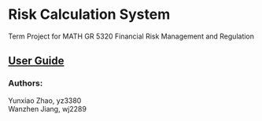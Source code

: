# Risk Calculation System
  
  
Term Project for MATH GR 5320 Financial Risk Management and Regulation  

## [User Guide](https://github.com/yz3380/5320Project/blob/master/User_Guide.pdf)  

### Authors:
Yunxiao Zhao, yz3380    
Wanzhen Jiang, wj2289


